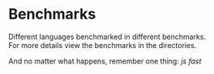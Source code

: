# Benchmarks

Different languages benchmarked in different benchmarks.  
For more details view the benchmarks in the directories.

And no matter what happens, remember one thing: *js fast*